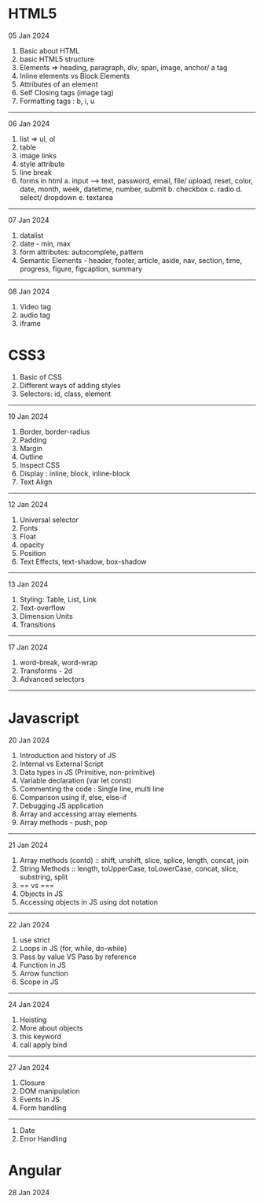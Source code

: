 # HTML5

05 Jan 2024

1. Basic about HTML
2. basic HTML5 structure
3. Elements => heading, paragraph, div, span, image, anchor/ a tag
4. Inline elements vs Block Elements
5. Attributes of an element
6. Self Closing tags (image tag)
7. Formatting tags : b, i, u

---

06 Jan 2024

1. list => ul, ol
2. table
3. image links
4. style attribute
5. line break
6. forms in html
   a. input --> text, password, email, file/ upload, reset, color, date, month, week, datetime, number, submit
   b. checkbox
   c. radio
   d. select/ dropdown
   e. textarea

---

07 Jan 2024

1. datalist
2. date - min, max
3. form attributes: autocomplete, pattern
4. Semantic Elements - header, footer, article, aside, nav, section, time, progress, figure, figcaption, summary

---

08 Jan 2024

1. Video tag
2. audio tag
3. iframe

# CSS3

1. Basic of CSS
2. Different ways of adding styles
3. Selectors: id, class, element

---

10 Jan 2024

1. Border, border-radius
2. Padding
3. Margin
4. Outline
5. Inspect CSS
6. Display : inline, block, inline-block
7. Text Align

---

12 Jan 2024

1. Universal selector
2. Fonts
3. Float
4. opacity
5. Position
6. Text Effects, text-shadow, box-shadow

---

13 Jan 2024

1. Styling: Table, List, Link
2. Text-overflow
3. Dimension Units
4. Transitions

---

17 Jan 2024

1. word-break, word-wrap
2. Transforms - 2d
3. Advanced selectors

---

# Javascript

20 Jan 2024

1. Introduction and history of JS
2. Internal vs External Script
3. Data types in JS (Primitive, non-primitive)
4. Variable declaration (var let const)
5. Commenting the code : Single line, multi line
6. Comparison using if, else, else-if
7. Debugging JS application
8. Array and accessing array elements
9. Array methods - push, pop

---

21 Jan 2024

1. Array methods (contd) :: shift, unshift, slice, splice, length, concat, join
2. String Methods :: length, toUpperCase, toLowerCase, concat, slice, substring, split
3. == vs ===
4. Objects in JS
5. Accessing objects in JS using dot notation

---

22 Jan 2024

1. use strict
2. Loops in JS (for, while, do-while)
3. Pass by value VS Pass by reference
4. Function in JS
5. Arrow function
6. Scope in JS

---

24 Jan 2024

1. Hoisting
2. More about objects
3. this keyword
4. call apply bind

---

27 Jan 2024

1. Closure
2. DOM manipulation
3. Events in JS
4. Form handling

---

1. Date
2. Error Handling

# Angular

28 Jan 2024
